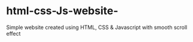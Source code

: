 # html-css-Js-website-
 Simple website created using HTML, CSS &amp; Javascript with smooth scroll effect
